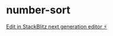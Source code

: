 # number-sort

[Edit in StackBlitz next generation editor ⚡️](https://stackblitz.com/~/github.com/Roberto-Peres-Neto/number-sort)